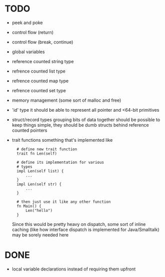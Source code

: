 # TODO

* peek and poke
* control flow (return)
* control flow (break, continue)
* global variables
* reference counted string type
* refrence counted list type
* refrence counted map type
* refrence counted set type
* memory management (some sort of malloc and free)
* 'id' type
    it should be able to represent all pointer
    and <64-bit primitives
* struct/record types
    grouping bits of data together should be possible
    to keep things simple, they should be dumb structs
    behind reference counted pointers
* trait functions
    something that's implemented like

        # define new trait function
        trait fn Len(self)

        # define its implementation for various
        # types
        impl Len(self list) {
            ...
        }
        impl Len(self str) {
            ...
        }

        # then just use it like any other function
        fn Main() {
            Len("hello")
        }

    Since this would be pretty heavy on dispatch,
    some sort of inline caching (like how interface dispatch is
    implemented for Java/Smalltalk) may be sorely needed here

# DONE

* local variable declarations
    instead of requiring them upfront
